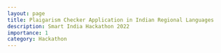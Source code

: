 ```yaml
---
layout: page
title: Plaigarism Checker Application in Indian Regional Languages
description: Smart India Hackathon 2022
importance: 1
category: Hackathon
---
```

